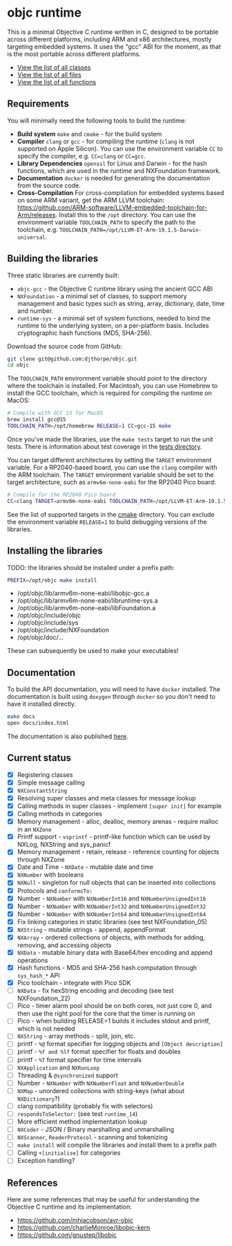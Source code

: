 # objc runtime

This is a minimal Objective C runtime written in C, designed to be portable across different platforms, including ARM and x86 architectures, mostly targeting embedded systems. It uses the "gcc" ABI for the moment, as that is the most portable across different platforms.

- [View the list of all classes](https://djthorpe.github.io/objc/annotated.html)
- [View the list of all files](https://djthorpe.github.io/objc/files.html)
- [View the list of all functions](https://djthorpe.github.io/objc/globals_func.html)

## Requirements

You will minimally need the following tools to build the runtime:

- **Build system** `make` and `cmake` - for the build system
- **Compiler** `clang` or `gcc` - for compiling the runtime (`clang` is not supported on Apple Silicon). You can use the environment variable `CC` to specify the compiler, e.g. `CC=clang` or `CC=gcc`.
- **Library Dependencies** `openssl` for Linux and Darwin - for the hash functions, which are used in the runtime and NXFoundation framework.
- **Documentation** `docker` is needed for generating the documentation from the source code.
- **Cross-Compilation** For cross-compilation for embedded systems based on some ARM variant, get the ARM LLVM toolchain: <https://github.com/ARM-software/LLVM-embedded-toolchain-for-Arm/releases>. Install this to the `/opt` directory. You can use the environment variable `TOOLCHAIN_PATH` to specify the path to the toolchain, e.g. `TOOLCHAIN_PATH=/opt/LLVM-ET-Arm-19.1.5-Darwin-universal`.

## Building the libraries

Three static libraries are currently built:

- `objc-gcc` - the Objective C runtime library using the ancient GCC ABI
- `NXFoundation` - a minimal set of classes, to support memory management and basic types such as string, array, dictionary, date, time and number.
- `runtime-sys` - a minimal set of system functions, needed to bind the runtime to the underlying system, on a per-platform basis. Includes cryptographic hash functions (MD5, SHA-256).

Download the source code from GitHub:

```bash
git clone git@github.com:djthorpe/objc.git
cd objc
```

The `TOOLCHAIN_PATH` environment variable should point to the directory where the toolchain is installed.
For Macintosh, you can use Homebrew to install the GCC toolchain, which is required for compiling the runtime on MacOS:

```bash
# Compile with GCC 15 for MacOS
brew install gcc@15
TOOLCHAIN_PATH=/opt/homebrew RELEASE=1 CC=gcc-15 make
```

Once you've made the libraries, use the `make tests` target to run the unit tests. There is information about test coverage in the [tests directory](src/tests/README.md).

You can target different architectures by setting the `TARGET` environment variable. For a RP2040-based board, you can use the `clang` compiler with the ARM toolchain. The `TARGET` environment variable should be set to the target architecture, such as `armv6m-none-eabi` for the RP2040 Pico board:

```bash
# Compile for the RP2040 Pico board
CC=clang TARGET=armv6m-none-eabi TOOLCHAIN_PATH=/opt/LLVM-ET-Arm-19.1.5-Darwin-universal RELEASE=1 make 
```

See the list of supported targets in the [cmake](https://github.com/djthorpe/objc/tree/main/cmake) directory.
You can exclude the environment variable `RELEASE=1` to build debugging versions of the libraries.

## Installing the libraries

TODO: the libraries should be installed under a prefix path:

```bash
PREFIX=/opt/objc make install
```

- /opt/objc/lib/armv6m-none-eabi/libobjc-gcc.a
- /opt/objc/lib/armv6m-none-eabi/libruntime-sys.a
- /opt/objc/lib/armv6m-none-eabi/libFoundation.a
- /opt/objc/include/objc
- /opt/objc/include/sys
- /opt/objc/include/NXFoundation
- /opt/objc/doc/...

These can subsequently be used to make your executables!

## Documentation

To build the API documentation, you will need to have `docker` installed. The documentation is built using `doxygen` through `docker` so you don't need to have it installed directly.

```bash
make docs
open docs/index.html 
```

The documentation is also published [here](https://djthorpe.github.io/objc/).

## Current status

- [X] Registering classes
- [X] Simple message calling
- [X] `NXConstantString`
- [X] Resolving super classes and meta classes for message lookup
- [X] Calling methods in super classes - implement `[super init]` for example
- [X] Calling methods in categories
- [X] Memory management - alloc, dealloc, memory arenas - require malloc in an `NXZone`
- [X] Printf support - `vsprintf` - printf-like function which can be used by NXLog, NXString and sys_panicf
- [X] Memory management - retain, release - reference counting for objects through NXZone
- [X] Date and Time - `NXDate` - mutable date and time
- [X] `NXNumber` with booleans
- [X] `NXNull` - singleton for null objects that can be inserted into collections
- [X] Protocols and `conformsTo:`
- [X] Number - `NXNumber` with `NXNumberInt16` and `NXNumberUnsignedInt16`
- [X] Number - `NXNumber` with `NXNumberInt32` and `NXNumberUnsignedInt32`
- [X] Number - `NXNumber` with `NXNumberInt64` and `NXNumberUnsignedInt64`
- [X] Fix linking categories in static libraries (see test NXFoundation_05)
- [X] `NXString` - mutable strings - append, appendFormat
- [X] `NXArray` - ordered collections of objects, with methods for adding, removing, and accessing objects
- [X] `NXData` - mutable binary data with Base64/hex encoding and append operations
- [X] Hash functions - MD5 and SHA-256 hash computation through `sys_hash_*` API
- [X] Pico toolchain - integrate with Pico SDK
- [ ] `NXData` - fix hexString encoding and decoding (see test NXFoundation_22)
- [ ] Pico - timer alarm pool should be on both cores, not just core 0, and then use the right pool for the core that the timer is running on
- [ ] Pico - when building RELEASE=1 builds it includes stdout and printf, which is not needed
- [ ] `NXString` - array methods - split, join, etc.
- [ ] printf - `%@` format specifier for logging objects and `[Object description]`
- [ ] printf - `%f and %lf` format specifier for floats and doubles
- [ ] printf - `%T` format specifier for time intervals
- [ ] `NXApplication` and `NXRunLoop`
- [ ] Threading & `@synchronized` support
- [ ] Number - `NXNumber` with `NXNumberFloat` and `NXNumberDouble`
- [ ] `NXMap` - unordered collections with string-keys (what about `NXDictionary`?)
- [ ] clang compatibility (probably fix with selectors)
- [ ] `respondsToSelector:` (see test `runtime_14`)
- [ ] More efficient method implementation lookup
- [ ] `NXCoder` - JSON / Binary marshalling and unmarshalling
- [ ] `NXScanner`, `ReaderProtocol` - scanning and tokenizing
- [ ] `make install` will compile the libraries and install them to a prefix path
- [ ] Calling `+[initialise]` for categories
- [ ] Exception handling?

## References

Here are some references that may be useful for understanding the Objective C runtime and its implementation:

- <https://github.com/mhjacobson/avr-objc>
- <https://github.com/charlieMonroe/libobjc-kern>
- <https://github.com/gnustep/libobjc>
